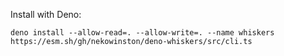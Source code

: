 Install with Deno:

```console
deno install --allow-read=. --allow-write=. --name whiskers https://esm.sh/gh/nekowinston/deno-whiskers/src/cli.ts
```
